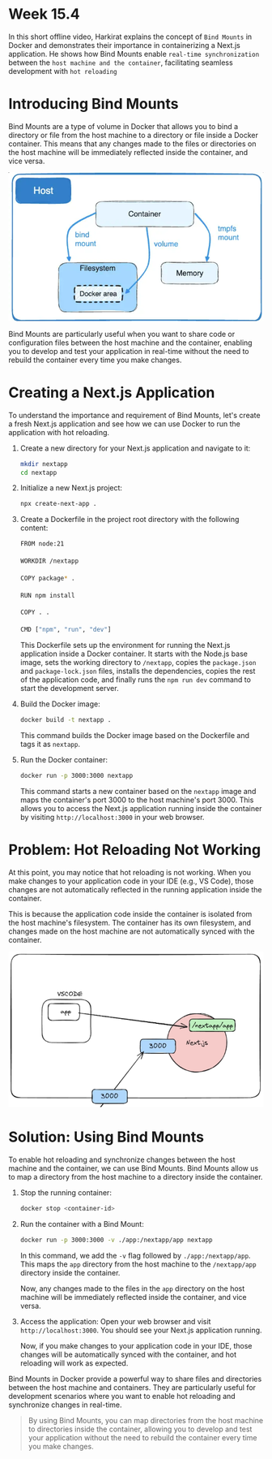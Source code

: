 # Week 15.4

In this short offline video, Harkirat explains the concept of `Bind Mounts` in Docker and demonstrates their importance in containerizing a Next.js application. He shows how Bind Mounts enable `real-time synchronization` between the `host machine and the container`, facilitating seamless development with `hot reloading`

# **Introducing Bind Mounts**

Bind Mounts are a type of volume in Docker that allows you to bind a directory or file from the host machine to a directory or file inside a Docker container. This means that any changes made to the files or directories on the host machine will be immediately reflected inside the container, and vice versa.

![Untitled](Week%2015%204%20de3d14ec8c6a45b0ab31f42d482dca72/Untitled.png)

Bind Mounts are particularly useful when you want to share code or configuration files between the host machine and the container, enabling you to develop and test your application in real-time without the need to rebuild the container every time you make changes.

# **Creating a Next.js Application**

To understand the importance and requirement of Bind Mounts, let's create a fresh Next.js application and see how we can use Docker to run the application with hot reloading.

1. Create a new directory for your Next.js application and navigate to it:
    
    ```bash
    mkdir nextapp
    cd nextapp
    ```
    

1. Initialize a new Next.js project:
    
    ```bash
    npx create-next-app .
    
    ```
    

1. Create a Dockerfile in the project root directory with the following content:
    
    ```bash
    FROM node:21
    
    WORKDIR /nextapp
    
    COPY package* .
    
    RUN npm install
    
    COPY . .
    
    CMD ["npm", "run", "dev"]
    ```
    
    This Dockerfile sets up the environment for running the Next.js application inside a Docker container. It starts with the Node.js base image, sets the working directory to `/nextapp`, copies the `package.json` and `package-lock.json` files, installs the dependencies, copies the rest of the application code, and finally runs the `npm run dev` command to start the development server.
    
2. Build the Docker image:
    
    ```bash
    docker build -t nextapp .
    ```
    
    This command builds the Docker image based on the Dockerfile and tags it as `nextapp`.
    
3. Run the Docker container:
    
    ```bash
    docker run -p 3000:3000 nextapp
    ```
    
    This command starts a new container based on the `nextapp` image and maps the container's port 3000 to the host machine's port 3000. This allows you to access the Next.js application running inside the container by visiting `http://localhost:3000` in your web browser.
    

# **Problem: Hot Reloading Not Working**

At this point, you may notice that hot reloading is not working. When you make changes to your application code in your IDE (e.g., VS Code), those changes are not automatically reflected in the running application inside the container.

This is because the application code inside the container is isolated from the host machine's filesystem. The container has its own filesystem, and changes made on the host machine are not automatically synced with the container.

![Untitled](Week%2015%204%20de3d14ec8c6a45b0ab31f42d482dca72/Untitled%201.png)

# **Solution: Using Bind Mounts**

To enable hot reloading and synchronize changes between the host machine and the container, we can use Bind Mounts. Bind Mounts allow us to map a directory from the host machine to a directory inside the container.

1. Stop the running container:
    
    ```bash
    docker stop <container-id>
    ```
    
2. Run the container with a Bind Mount:
    
    ```bash
    docker run -p 3000:3000 -v ./app:/nextapp/app nextapp
    ```
    
    In this command, we add the `-v` flag followed by `./app:/nextapp/app`. This maps the `app` directory from the host machine to the `/nextapp/app` directory inside the container.
    
    Now, any changes made to the files in the `app` directory on the host machine will be immediately reflected inside the container, and vice versa.
    
3. Access the application:
Open your web browser and visit `http://localhost:3000`. You should see your Next.js application running.
    
    Now, if you make changes to your application code in your IDE, those changes will be automatically synced with the container, and hot reloading will work as expected.
    

Bind Mounts in Docker provide a powerful way to share files and directories between the host machine and containers. They are particularly useful for development scenarios where you want to enable hot reloading and synchronize changes in real-time.

> By using Bind Mounts, you can map directories from the host machine to directories inside the container, allowing you to develop and test your application without the need to rebuild the container every time you make changes.
>